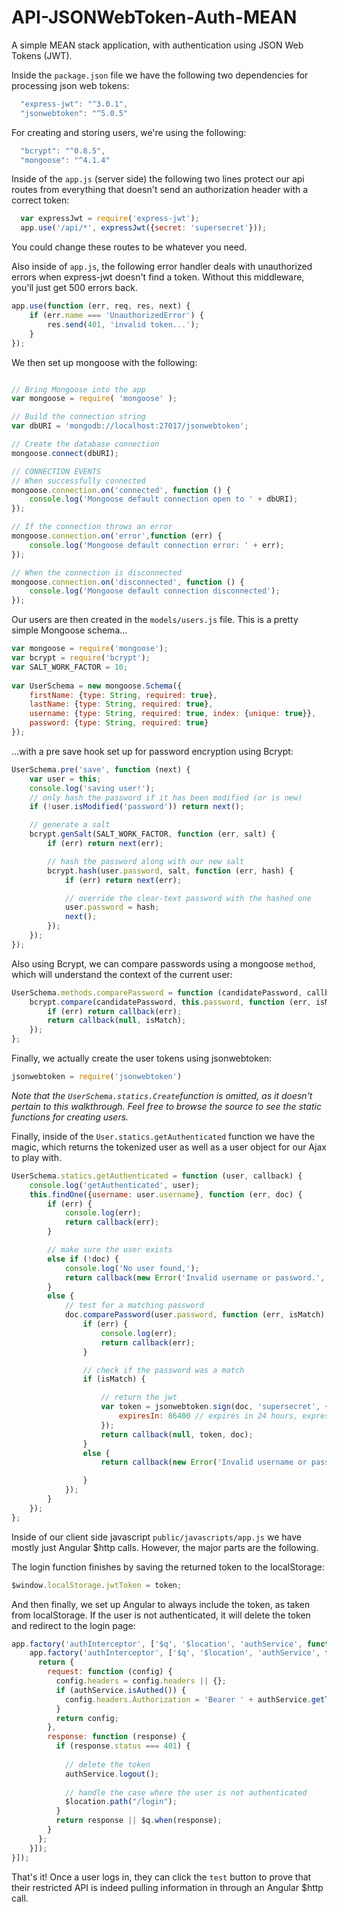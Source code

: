 # API-JSONWebToken-Auth-MEAN
A simple MEAN stack application, with authentication using JSON Web Tokens (JWT).

Inside the `package.json` file we have the following two dependencies for processing json web tokens:

``` javascript
  "express-jwt": "^3.0.1",
  "jsonwebtoken": "^5.0.5"
```

For creating and storing users, we're using the following:

``` javascript
  "bcrypt": "^0.8.5",
  "mongoose": "^4.1.4"
```

Inside of the `app.js` (server side) the following two lines protect our api routes from everything that doesn't send an authorization header with a correct token:

``` javascript
  var expressJwt = require('express-jwt');
  app.use('/api/*', expressJwt({secret: 'supersecret'}));
```

You could change these routes to be whatever you need.

Also inside of `app.js`, the following error handler deals with unauthorized errors when express-jwt doesn't find a token. Without this middleware, you'll just get 500 errors back.

``` javascript
app.use(function (err, req, res, next) {
    if (err.name === 'UnauthorizedError') {
        res.send(401, 'invalid token...');
    }
});
```

We then set up mongoose with the following:

``` javascript

// Bring Mongoose into the app
var mongoose = require( 'mongoose' );

// Build the connection string
var dbURI = 'mongodb://localhost:27017/jsonwebtoken';

// Create the database connection
mongoose.connect(dbURI);

// CONNECTION EVENTS
// When successfully connected
mongoose.connection.on('connected', function () {
    console.log('Mongoose default connection open to ' + dbURI);
});

// If the connection throws an error
mongoose.connection.on('error',function (err) {
    console.log('Mongoose default connection error: ' + err);
});

// When the connection is disconnected
mongoose.connection.on('disconnected', function () {
    console.log('Mongoose default connection disconnected');
});

```

Our users are then created in the `models/users.js` file. This is a pretty simple Mongoose schema...

```javascript
var mongoose = require('mongoose');
var bcrypt = require('bcrypt');
var SALT_WORK_FACTOR = 10;
    
var UserSchema = new mongoose.Schema({
    firstName: {type: String, required: true},
    lastName: {type: String, required: true},
    username: {type: String, required: true, index: {unique: true}},
    password: {type: String, required: true}
});
```

...with a pre save hook set up for password encryption using Bcrypt: 

``` javascript
UserSchema.pre('save', function (next) {
    var user = this;
    console.log('saving user!');
    // only hash the password if it has been modified (or is new)
    if (!user.isModified('password')) return next();

    // generate a salt
    bcrypt.genSalt(SALT_WORK_FACTOR, function (err, salt) {
        if (err) return next(err);

        // hash the password along with our new salt
        bcrypt.hash(user.password, salt, function (err, hash) {
            if (err) return next(err);

            // override the clear-text password with the hashed one
            user.password = hash;
            next();
        });
    });
});
```

Also using Bcrypt, we can compare passwords using a mongoose `method`, which will understand the context of the current user:

``` javascript
UserSchema.methods.comparePassword = function (candidatePassword, callback) {
    bcrypt.compare(candidatePassword, this.password, function (err, isMatch) {
        if (err) return callback(err);
        return callback(null, isMatch);
    });
};
```

Finally, we actually create the user tokens using jsonwebtoken:

``` javascript
jsonwebtoken = require('jsonwebtoken')
```

*Note that the `UserSchema.statics.Create`function is omitted, as it doesn't pertain to this walkthrough. Feel free to browse the source to see the static functions for creating users.*

Finally, inside of the `User.statics.getAuthenticated` function we have the magic, which returns the tokenized user as well as a user object for our Ajax to play with.

``` javascript
UserSchema.statics.getAuthenticated = function (user, callback) {
    console.log('getAuthenticated', user);
    this.findOne({username: user.username}, function (err, doc) {
        if (err) {
            console.log(err);
            return callback(err);
        }

        // make sure the user exists
        else if (!doc) {
            console.log('No user found,');
            return callback(new Error('Invalid username or password.', 401), null);
        }
        else {
            // test for a matching password
            doc.comparePassword(user.password, function (err, isMatch) {
                if (err) {
                    console.log(err);
                    return callback(err);
                }

                // check if the password was a match
                if (isMatch) {

                    // return the jwt
                    var token = jsonwebtoken.sign(doc, 'supersecret', {
                        expiresIn: 86400 // expires in 24 hours, expressed in seconds
                    });
                    return callback(null, token, doc);
                }
                else {
                    return callback(new Error('Invalid username or password.'), null);

                }
            });
        }
    });
};
```

Inside of our client side javascript `public/javascripts/app.js` we have mostly just Angular $http calls. However, the major parts are the following.

The login function finishes by saving the returned token to the localStorage: 

``` JavaScript
$window.localStorage.jwtToken = token;
```

And then finally, we set up Angular to always include the token, as taken from localStorage. If the user is not authenticated, it will delete the token and redirect to the login page:

``` javascript
app.factory('authInterceptor', ['$q', '$location', 'authService', function ($q, $location, authService) {
    app.factory('authInterceptor', ['$q', '$location', 'authService', function ($q, $location, authService) {
      return {
        request: function (config) {
          config.headers = config.headers || {};
          if (authService.isAuthed()) {
            config.headers.Authorization = 'Bearer ' + authService.getToken();
          }
          return config;
        },
        response: function (response) {
          if (response.status === 401) {
    
            // delete the token
            authService.logout();
        
            // handle the case where the user is not authenticated
            $location.path("/login");
          }
          return response || $q.when(response);
        }
      };
    }]);
}]);
```
That's it! Once a user logs in, they can click the `test` button to prove that their restricted API is indeed pulling information in through an Angular $http call. 



